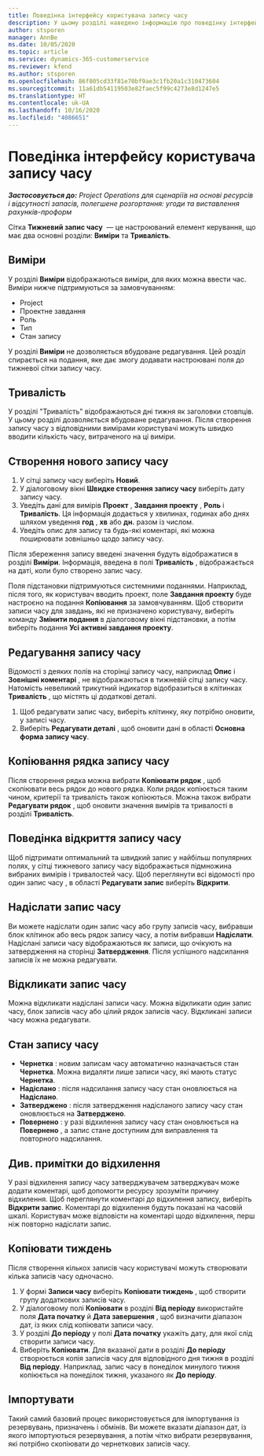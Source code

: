 ```yaml
---
title: Поведінка інтерфейсу користувача запису часу
description: У цьому розділі наведено інформацію про поведінку інтерфейсу користувача для запису часу.
author: stsporen
manager: AnnBe
ms.date: 10/05/2020
ms.topic: article
ms.service: dynamics-365-customerservice
ms.reviewer: kfend
ms.author: stsporen
ms.openlocfilehash: 86f805cd33f81e70bf9ae3c1fb20a1c310473604
ms.sourcegitcommit: 11a61db54119503e82faec5f99c4273e8d1247e5
ms.translationtype: HT
ms.contentlocale: uk-UA
ms.lasthandoff: 10/16/2020
ms.locfileid: "4086651"
---
```

# <a name="time-entry-ui-behavior"></a>Поведінка інтерфейсу користувача запису часу

_**Застосовується до:** Project Operations для сценаріїв на основі ресурсів і відсутності запасів, полегшене розгортання: угоди та виставлення рахунків-проформ_


Сітка **Тижневий запис часу**  — це настроюваний елемент керування, що має два основні розділи: **Виміри** та **Тривалість**.

## <a name="dimensions"></a>Виміри
У розділі **Виміри** відображаються виміри, для яких можна ввести час. Виміри нижче підтримуються за замовчуванням:

  - Project
  - Проектне завдання
  - Роль
  - Тип
  - Стан запису

У розділі **Виміри** не дозволяється вбудоване редагування. Цей розділ спирається на подання, яке дає змогу додавати настроювані поля до тижневої сітки запису часу.

## <a name="duration"></a>Тривалість
У розділі "Тривалість" відображаються дні тижня як заголовки стовпців. У цьому розділі дозволяється вбудоване редагування. Після створення запису часу з відповідними вимірами користувачі можуть швидко вводити кількість часу, витраченого на ці виміри.

## <a name="create-a-new-time-entry"></a>Створення нового запису часу

1. У сітці запису часу виберіть **Новий**. 
2. У діалоговому вікні **Швидке створення запису часу** виберіть дату запису часу.
3. Уведіть дані для вимірів **Проект** , **Завдання проекту** , **Роль** і **Тривалість**. Ця інформація додається у хвилинах, годинах або днях шляхом уведення **год** , **хв** або **дн.** разом із числом. 
4. Уведіть опис для запису та будь-які коментарі, які можна поширювати зовнішньо щодо запису часу. 

Після збереження запису введені значення будуть відображатися в розділі **Виміри**. Інформація, введена в полі **Тривалість** , відображається на даті, коли було створено запис часу.

Поля підстановки підтримуються системними поданнями. Наприклад, після того, як користувач вводить проект, поле **Завдання проекту** буде настроєно на подання **Копіювання** за замовчуванням. Щоб створити записи часу для завдань, які не призначено користувачу, виберіть команду **Змінити подання** в діалоговому вікні підстановки, а потім виберіть подання **Усі активні завдання проекту**.

## <a name="edit-a-time-entry"></a>Редагування запису часу 
Відомості з деяких полів на сторінці запису часу, наприклад **Опис** і **Зовнішні коментарі** , не відображаються в тижневій сітці запису часу. Натомість невеликий трикутний індикатор відобразиться в клітинках **Тривалість** , що містять ці додаткові деталі. 

1. Щоб редагувати запис часу, виберіть клітинку, яку потрібно оновити, у записі часу.
2. Виберіть **Редагувати деталі** , щоб оновити дані в області **Основна форма запису часу**. 

## <a name="copy-a-time-entry-row"></a>Копіювання рядка запису часу
Після створення рядка можна вибрати **Копіювати рядок** , щоб скопіювати весь рядок до нового рядка. Коли рядок копіюється таким чином, критерії та тривалість також копіюються. Можна також вибрати **Редагувати рядок** , щоб оновити значення вимірів та тривалості в розділі **Тривалість**.

## <a name="open-a-time-entry-behavior"></a>Поведінка відкриття запису часу
Щоб підтримати оптимальний та швидкий запис у найбільш популярних полях, у сітці тижневого запису часу відображається підмножина вибраних вимірів і тривалостей часу. Щоб переглянути всі відомості про один запис часу , в області **Редагувати запис** виберіть **Відкрити**.

## <a name="submit-a-time-entry"></a>Надіслати запис часу
Ви можете надіслати один запис часу або групу записів часу, вибравши блок клітинок або весь рядок запису часу, а потім вибравши **Надіслати**. Надіслані записи часу відображаються як записи, що очікують на затвердження на сторінці **Затвердження**. Після успішного надсилання записів їх не можна редагувати.

## <a name="recall-a-time-entry"></a>Відкликати запис часу
Можна відкликати надіслані записи часу. Можна відкликати один запис часу, блок записів часу або цілий рядок записів часу. Відкликані записи часу можна редагувати.

## <a name="time-entry-status"></a>Стан запису часу

- **Чернетка** : новим записам часу автоматично назначається стан **Чернетка**. Можна видаляти лише записи часу, які мають статус **Чернетка**.
- **Надіслано** : після надсилання запису часу стан оновлюється на **Надіслано**. 
- **Затверджено** : після затвердження надісланого запису часу стан оновлюється на **Затверджено**. 
- **Повернено** : у разі відхилення запису часу стан оновлюється на **Повернено** , а запис стане доступним для виправлення та повторного надсилання. 

## <a name="view-rejection-comments"></a>Див. примітки до відхилення
У разі відхилення запису часу затверджувачем затверджувач може додати коментарі, щоб допомогти ресурсу зрозуміти причину відхилення. Щоб переглянути коментарі до відхилення запису, виберіть **Відкрити запис**. Коментарі до відхилення будуть показані на часовій шкалі. Користувач може відповісти на коментарі щодо відхилення, перш ніж повторно надіслати запис.

## <a name="copy-week"></a>Копіювати тиждень
Після створення кількох записів часу користувачі можуть створювати кілька записів часу одночасно.

1. У формі **Записи часу** виберіть **Копіювати тиждень** , щоб створити групу додаткових записів часу. 
2. У діалоговому полі **Копіювати** в розділі **Від періоду** використайте поля **Дата початку** й **Дата завершення** , щоб визначити діапазон дат, із яких слід копіювати записи часу. 
3. У розділі **До періоду** у полі **Дата початку** укажіть дату, для якої слід створити записи часу. 
4. Виберіть **Копіювати**. Для вказаної дати в розділі **До періоду** створюється копія записів часу для відповідного дня тижня в розділі **Від періоду**. Наприклад, запис часу в понеділок минулого тижня копіюється на понеділок тижня, указаного як **До періоду**.

## <a name="import"></a>Імпортувати
Такий самий базовий процес використовується для імпортування із резервувань, призначень і обмінів. Ви можете вказати діапазон дат, із якого імпортуються резервування, а потім чітко вибрати резервування, які потрібно скопіювати до чернеткових записів часу. 
